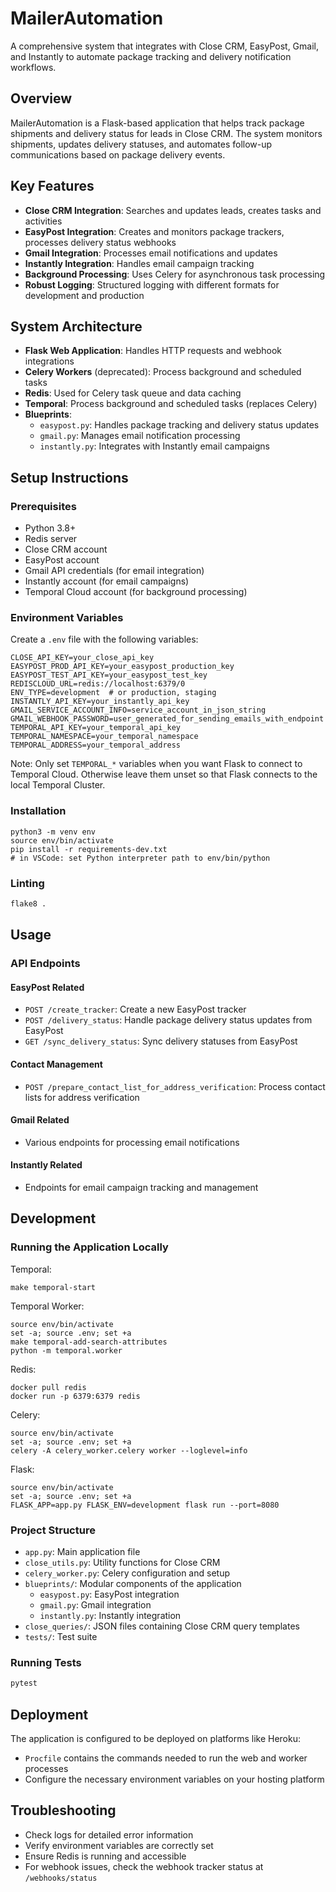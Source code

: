 # MailerAutomation

A comprehensive system that integrates with Close CRM, EasyPost, Gmail, and Instantly to automate package tracking and delivery notification workflows.

## Overview

MailerAutomation is a Flask-based application that helps track package shipments and delivery status for leads in Close CRM. The system monitors shipments, updates delivery statuses, and automates follow-up communications based on package delivery events.

## Key Features

- **Close CRM Integration**: Searches and updates leads, creates tasks and activities
- **EasyPost Integration**: Creates and monitors package trackers, processes delivery status webhooks  
- **Gmail Integration**: Processes email notifications and updates
- **Instantly Integration**: Handles email campaign tracking
- **Background Processing**: Uses Celery for asynchronous task processing
- **Robust Logging**: Structured logging with different formats for development and production

## System Architecture

- **Flask Web Application**: Handles HTTP requests and webhook integrations
- **Celery Workers** (deprecated): Process background and scheduled tasks
- **Redis**: Used for Celery task queue and data caching
- **Temporal**: Process background and scheduled tasks (replaces Celery)
- **Blueprints**:
  - `easypost.py`: Handles package tracking and delivery status updates
  - `gmail.py`: Manages email notification processing
  - `instantly.py`: Integrates with Instantly email campaigns

## Setup Instructions

### Prerequisites

- Python 3.8+
- Redis server
- Close CRM account
- EasyPost account
- Gmail API credentials (for email integration)
- Instantly account (for email campaigns)
- Temporal Cloud account (for background processing)

### Environment Variables

Create a `.env` file with the following variables:

```properties
CLOSE_API_KEY=your_close_api_key
EASYPOST_PROD_API_KEY=your_easypost_production_key
EASYPOST_TEST_API_KEY=your_easypost_test_key
REDISCLOUD_URL=redis://localhost:6379/0
ENV_TYPE=development  # or production, staging
INSTANTLY_API_KEY=your_instantly_api_key
GMAIL_SERVICE_ACCOUNT_INFO=service_account_in_json_string
GMAIL_WEBHOOK_PASSWORD=user_generated_for_sending_emails_with_endpoint
TEMPORAL_API_KEY=your_temporal_api_key
TEMPORAL_NAMESPACE=your_temporal_namespace
TEMPORAL_ADDRESS=your_temporal_address
```

Note: Only set `TEMPORAL_*` variables when you want Flask to connect to Temporal Cloud. Otherwise leave them unset so that Flask connects to the local Temporal Cluster.

### Installation

    python3 -m venv env
    source env/bin/activate
    pip install -r requirements-dev.txt
    # in VSCode: set Python interpreter path to env/bin/python

### Linting

```bash
flake8 .
```

## Usage

### API Endpoints

#### EasyPost Related

- `POST /create_tracker`: Create a new EasyPost tracker
- `POST /delivery_status`: Handle package delivery status updates from EasyPost
- `GET /sync_delivery_status`: Sync delivery statuses from EasyPost

#### Contact Management

- `POST /prepare_contact_list_for_address_verification`: Process contact lists for address verification

#### Gmail Related

- Various endpoints for processing email notifications

#### Instantly Related

- Endpoints for email campaign tracking and management

## Development

### Running the Application Locally

Temporal:

    make temporal-start

Temporal Worker:

    source env/bin/activate
    set -a; source .env; set +a
    make temporal-add-search-attributes
    python -m temporal.worker

Redis:

    docker pull redis
    docker run -p 6379:6379 redis

Celery:

    source env/bin/activate
    set -a; source .env; set +a
    celery -A celery_worker.celery worker --loglevel=info

Flask:

    source env/bin/activate
    set -a; source .env; set +a
    FLASK_APP=app.py FLASK_ENV=development flask run --port=8080

### Project Structure

- `app.py`: Main application file
- `close_utils.py`: Utility functions for Close CRM
- `celery_worker.py`: Celery configuration and setup
- `blueprints/`: Modular components of the application
  - `easypost.py`: EasyPost integration
  - `gmail.py`: Gmail integration
  - `instantly.py`: Instantly integration
- `close_queries/`: JSON files containing Close CRM query templates
- `tests/`: Test suite

### Running Tests

```bash
pytest
```

## Deployment

The application is configured to be deployed on platforms like Heroku:

- `Procfile` contains the commands needed to run the web and worker processes
- Configure the necessary environment variables on your hosting platform

## Troubleshooting

- Check logs for detailed error information
- Verify environment variables are correctly set
- Ensure Redis is running and accessible
- For webhook issues, check the webhook tracker status at `/webhooks/status`
